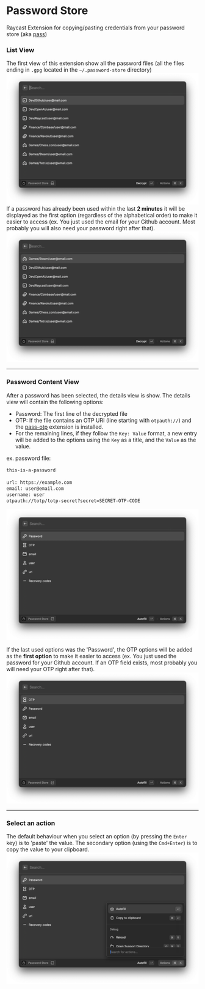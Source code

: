 # Password Store

Raycast Extension for copying/pasting credentials from your password store (aka [pass](https://passwordstore.org))

### List View
The first view of this extension show all the password files (all the files ending in `.gpg` located in the `~/.password-store` directory)
![List Passwords](./assets/pass-list.png)
If a password has already been used within the last **2 minutes** it will be displayed as the first option (regardless of the alphabetical order) to make it easier to access (ex. You just used the email for your Github account. Most probably you will also need your password right after that).
![List Passwords](./assets/pass-list-order.png)

---

### Password Content View
After a password has been selected, the details view is show.
The details view will contain the following options:
  * Password: The first line of the decrypted file
  * OTP: If the file contains an OTP URI (line starting with `otpauth://`) and the [pass-otp](https://github.com/tadfisher/pass-otp) extension is installed.
  * For the remaining lines, if they follow the `Key: Value` format, a new entry will be added to the options using the `Key` as a title, and the `Value` as the value.

ex. password file:
```
this-is-a-password

url: https://example.com
email: user@email.com
username: user
otpauth://totp/totp-secret?secret=SECRET-OTP-CODE
```
![Password Details](./assets/pass-details.png)

If the last used options was the 'Password', the OTP options will be added as the **first option** to make it easier to access (ex. You just used the password for your Github account. If an OTP field exists, most probably you will need your OTP right after that).
![List Passwords](./assets/pass-details-order.png)

---

### Select an action
The default behaviour when you select an option (by pressing the `Enter` key) is to 'paste' the value. The secondary option (using the `Cmd+Enter`) is to copy the value to your clipboard.
![Password Actions](./assets/pass-actions.png)
